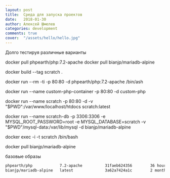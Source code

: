 ```yaml
---
layout: post
title:  Среда для запуска проектов
date:   2018-01-30
author: Алексей Шмелев
categories: development
comments: true
cover:  "/assets/hello/hello.jpg"
---
```


Долго тестируя различные варианты

docker pull phpearth/php:7.2-apache
docker pull bianjp/mariadb-alpine

docker build --tag scratch .

docker run --rm -ti -p 80:80 -d phpearth/php:7.2-apache /bin/ash

docker run --name custom-php-container -p 80:80 -d custom-php

docker run --name scratch -p 80:80 -d -v "$PWD":/var/www/localhost/htdocs scratch:latest

docker run --name scratch-db -p 3306:3306 -e MYSQL_ROOT_PASSWORD=root -e MYSQL_DATABASE=scratch -v "$PWD"/mysql-data:/var/lib/mysql -d bianjp/mariadb-alpine


docker exec -i -t scratch /bin/bash

docker pull bianjp/mariadb-alpine

базовые образы
~~~bash
phpearth/php            7.2-apache          31faeb624356        36 hours ago        34.5MB
bianjp/mariadb-alpine   latest              3a62a7424a1c        2 months ago        199MB

~~~

